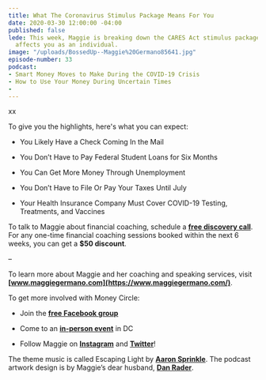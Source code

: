 ```yaml
---
title: What The Coronavirus Stimulus Package Means For You
date: 2020-03-30 12:00:00 -04:00
published: false
lede: This week, Maggie is breaking down the CARES Act stimulus package and how it
  affects you as an individual.
image: "/uploads/BossedUp--Maggie%20Germano85641.jpg"
episode-number: 33
podcast:
- Smart Money Moves to Make During the COVID-19 Crisis
- How to Use Your Money During Uncertain Times
- 
---
```



xx

To give you the highlights, here's what you can expect:

* You Likely Have a Check Coming In the Mail

* You Don’t Have to Pay Federal Student Loans for Six Months

* You Can Get More Money Through Unemployment

* You Don’t Have to File Or Pay Your Taxes Until July

* Your Health Insurance Company Must Cover COVID-19 Testing, Treatments, and Vaccines

To talk to Maggie about financial coaching, schedule a **[free discovery call](https://hello.dubsado.com/public/appointment-scheduler/5c02ce6074f2c55de6e93f98/schedule)**. For any one-time financial coaching sessions booked within the next 6 weeks, you can get a **$50 discount**.

–

To learn more about Maggie and her coaching and speaking services, visit **[www.maggiegermano.com](https://www.maggiegermano.com/)**.

To get more involved with Money Circle:

* Join the **[free Facebook group](https://www.facebook.com/groups/MoneyCircleGroup)**

* Come to an **[in-person event](https://www.maggiegermano.com/moneycircle/)** in DC

* Follow Maggie on **[Instagram](https://dashboard.simplecast.com/episodes/www.instagram.com/maggiegermano)** and **[Twitter](https://dashboard.simplecast.com/episodes/www.twitter.com/maggiegermano)**!

The theme music is called Escaping Light by **[Aaron Sprinkle](http://aaronsprinklemusic.com/)**. The podcast artwork design is by Maggie’s dear husband, **[Dan Rader](https://danrdesign.com/)**.